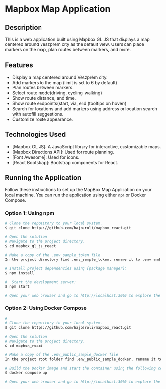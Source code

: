 # Mapbox Map Application

## Description
This is a web application built using Mapbox GL JS that displays a map centered around Veszprém city as the default view. Users can place markers on the map, plan routes between markers, and more.

## Features
- Display a map centered around Veszprém city.
- Add markers to the map (limit is set to 6 by default)
- Plan routes between markers.
- Select route mode(driving, cycling, walking)
- Show route distance, and time.
- Show route endpoints(start, via, end (tooltips on hover))
- Search for locations and add markers using address or location search with autofill suggestions.
- Customize route appearance.

## Technologies Used
- [Mapbox GL JS]: A JavaScript library for interactive, customizable maps.
- [Mapbox Directions API]: Used for route planning.
- [Font Awesome]: Used for icons.
- [React Bootstrap]: Bootstrap components for React.

## Running the Application

Follow these instructions to set up the MapBox Map Application on your local machine.
You can run the application using either `npm` or Docker Compose.

### Option 1: Using npm

```bash
# Clone the repository to your local system.
$ git clone https://github.com/hajosroli/mapbox_react.git

# Open the solution
# Navigate to the project directory.
$ cd mapbox_gl_js_react

# Make a copy of the .env_sample_token file
In the project directory find .env_sample_token, rename it to .env and add your access token if you have or you can get one from here https://www.mapbox.com/.

# Install project dependencies using [package manager]:
$ npm install

#  Start the development server:
$ npm start

# Open your web browser and go to http://localhost:3000 to explore the MapBox Map App.
```

### Option 2: Using Docker Compose

```bash
#
# Clone the repository to your local system.
$ git clone https://github.com/hajosroli/mapbox_react.git

# Open the solution
# Navigate to the project directory.
$ cd mapbox_react

# Make a copy of the .env_public_sample_docker file
In the project root folder find .env_public_sample_docker, rename it to .env and add your access token if you have or you can get one from here https://www.mapbox.com/.

# Build the Docker image and start the container using the following command:
$ docker compose up

# Open your web browser and go to http://localhost:3000 to explore the MapBox Map App.
```
